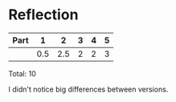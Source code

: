 # Reflection

| Part | 1 | 2 | 3 | 4 | 5 |
|------|---|---|---|---|---|
|      |0.5|2.5| 2 | 2 | 3 |

Total: 10

I didn't notice big differences between versions.
